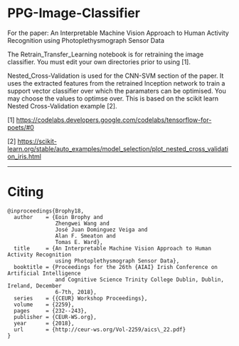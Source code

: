 # PPG-Image-Classifier
For the paper: An Interpretable Machine Vision Approach to Human Activity Recognition using Photoplethysmograph Sensor Data

The Retrain_Transfer_Learning notebook is for retraining the image classifier. You must edit your own directories prior to using [1]. 

Nested_Cross-Validation is used for the CNN-SVM section of the paper. It uses the extracted features from the retrained Inception network to train a support vector classifier over which the paramaters can be optimised. You may choose the values to optimse over. This is based on the scikit learn Nested Cross-Validation example [2]. 


[1] https://codelabs.developers.google.com/codelabs/tensorflow-for-poets/#0

[2] https://scikit-learn.org/stable/auto_examples/model_selection/plot_nested_cross_validation_iris.html


-------

# Citing

    @inproceedings{Brophy18,
      author    = {Eoin Brophy and
                   Zhengwei Wang and
                   José Juan Dominguez Veiga and
                   Alan F. Smeaton and
                   Tomas E. Ward},
      title     = {An Interpretable Machine Vision Approach to Human Activity Recognition
                   using Photoplethysmograph Sensor Data},
      booktitle = {Proceedings for the 26th {AIAI} Irish Conference on Artificial Intelligence
                   and Cognitive Science Trinity College Dublin, Dublin, Ireland, December
                   6-7th, 2018},
      series    = {{CEUR} Workshop Proceedings},
      volume    = {2259},
      pages     = {232--243},
      publisher = {CEUR-WS.org},
      year      = {2018},
      url       = {http://ceur-ws.org/Vol-2259/aics\_22.pdf}
    }
